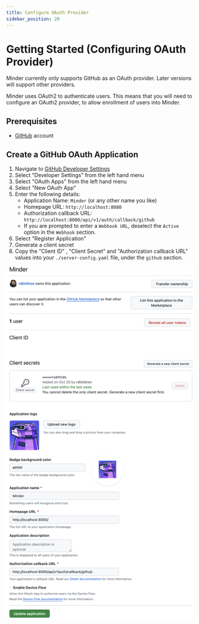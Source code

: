 ```yaml
---
title: Configure OAuth Provider
sidebar_position: 20
---
```


# Getting Started (Configuring OAuth Provider)

Minder currently only supports GitHub as an OAuth provider. Later versions will support other providers.

Minder uses OAuth2 to authenticate users. This means that you will need to configure an OAuth2 provider, to allow enrollment of users into Minder.

## Prerequisites

- [GitHub](https://github.com) account

## Create a GitHub OAuth Application

1. Navigate to [GitHub Developer Settings](https://github.com/settings/profile)
2. Select "Developer Settings" from the left hand menu
3. Select "OAuth Apps" from the left hand menu
4. Select "New OAuth App"
5. Enter the following details:
   - Application Name: `Minder` (or any other name you like)
   - Homepage URL: `http://localhost:8080`
   - Authorization callback URL: `http://localhost:8080/api/v1/auth/callback/github`
   - If you are prompted to enter a `Webhook URL`, deselect the `Active` option in the `Webhook` section.
6. Select "Register Application"
7. Generate a client secret
7. Copy the "Client ID" , "Client Secret" and "Authorization callback URL" values
   into your `./server-config.yaml` file, under the `github` section.

![github oauth2 page](./images/minder-server-oauth.png)